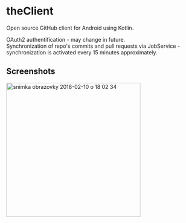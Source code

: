 # theClient  
Open source GitHub client for Android using Kotlin. 

OAuth2 authentification - may change in future.  
Synchronization of repo's commits and pull requests via JobService - synchronization is activated every 15 minutes approximately.  

    
  
## Screenshots  
<img width="355" alt="snimka obrazovky 2018-02-10 o 18 02 34" src="https://user-images.githubusercontent.com/15018356/36064557-0ed672e6-0e8d-11e8-94ea-20bee747d23d.png">


